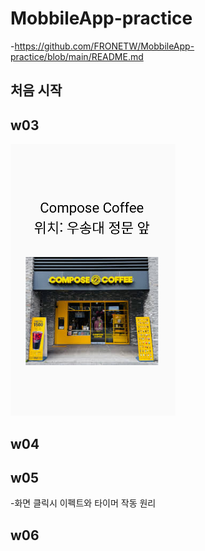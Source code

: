 # MobbileApp-practice
-https://github.com/FRONETW/MobbileApp-practice/blob/main/README.md

## 처음 시작 ##

## w03 ##
![](imges/img/w03.png)
## w04 ##

## w05 ##
-화면 클릭시 이펙트와 타이머 작동 원리

## w06 ##

